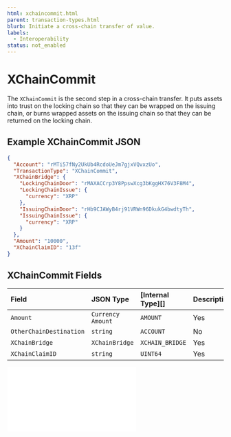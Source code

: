 ```yaml
---
html: xchaincommit.html 
parent: transaction-types.html
blurb: Initiate a cross-chain transfer of value.
labels:
  - Interoperability
status: not_enabled
---
```

# XChainCommit

The `XChainCommit` is the second step in a cross-chain transfer. It puts assets into trust on the locking chain so that they can be wrapped on the issuing chain, or burns wrapped assets on the issuing chain so that they can be returned on the locking chain.


## Example XChainCommit JSON

```json
{
  "Account": "rMTi57fNy2UkUb4RcdoUeJm7gjxVQvxzUo",
  "TransactionType": "XChainCommit",
  "XChainBridge": {
    "LockingChainDoor": "rMAXACCrp3Y8PpswXcg3bKggHX76V3F8M4",
    "LockingChainIssue": {
      "currency": "XRP"
    },
    "IssuingChainDoor": "rHb9CJAWyB4rj91VRWn96DkukG4bwdtyTh",
    "IssuingChainIssue": {
      "currency": "XRP"
    }
  },
  "Amount": "10000",
  "XChainClaimID": "13f"
}
```


## XChainCommit Fields

| Field                   | JSON Type         | [Internal Type][] | Description |
|:------------------------|:------------------|:------------------|:------------|
| `Amount`                | `Currency Amount` | `AMOUNT`          | Yes       | The asset to commit, and the quantity. This must match the door account's `LockingChainIssue` (if on the locking chain) or the door account's `IssuingChainIssue` (if on the issuing chain). |
| `OtherChainDestination` | `string`          | `ACCOUNT`         | No        | The destination account on the destination chain. If this is not specified, the account that submitted the `XChainCreateClaimID` transaction on the destination chain will need to submit a `XChainClaim` transaction to claim the funds. |
| `XChainBridge`          | `XChainBridge`    | `XCHAIN_BRIDGE`   | Yes       | The bridge to use to transfer funds. |
| `XChainClaimID`         | `string`          | `UINT64`          | Yes       |  The unique integer ID for a cross-chain transfer. This must be acquired on the destination chain (via a `XChainCreateClaimID` transaction) and checked from a validated ledger before submitting this transaction. If an incorrect sequence number is specified, the funds will be lost. |


<embed src="/docs/xls-38d-cross-chain-bridge/snippets/_xchainbridge-serialization.md" />


<!-- ## Error Cases

In addition to errors that can occur for all transactions, {{currentpage.name}} transactions can result in the following [transaction result codes](transaction-results.html):

| Error Code                    | Description                                  |
|:------------------------------|:---------------------------------------------|
| `temDISABLED`                 | The [NonFungibleTokensV1 amendment][] is not enabled. |
-->
